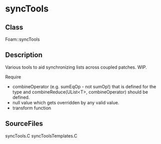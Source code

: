 # syncTools 
## Class
Foam::syncTools

## Description
Various tools to aid synchronizing lists across coupled patches. WIP.

Require
- combineOperator (e.g. sumEqOp - not sumOp!) that is defined for the
      type and combineReduce(UList\<T\>, combineOperator) should be defined.
- null value which gets overridden by any valid value.
- transform function

## SourceFiles
syncTools.C
syncToolsTemplates.C


